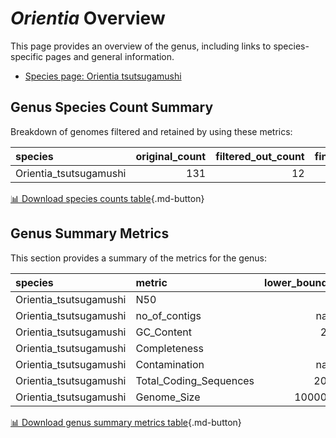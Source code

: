 # *Orientia* Overview
This page provides an overview of the genus, including links to species-specific pages and general information.

- [Species page: Orientia tsutsugamushi](Orientia_tsutsugamushi/index.md)
## Genus Species Count Summary
Breakdown of genomes filtered and retained by using these metrics:

| species                |   original_count |   filtered_out_count |   final_count |
|:-----------------------|-----------------:|---------------------:|--------------:|
| Orientia_tsutsugamushi |              131 |                   12 |           119 |


[📊 Download species counts table](species_counts.csv){.md-button}
## Genus Summary Metrics
This section provides a summary of the metrics for the genus:

| species                | metric                 |   lower_bounds |   upper_bounds |
|:-----------------------|:-----------------------|---------------:|---------------:|
| Orientia_tsutsugamushi | N50                    |              0 |      nan       |
| Orientia_tsutsugamushi | no_of_contigs          |            nan |     3340       |
| Orientia_tsutsugamushi | GC_Content             |             29 |       45       |
| Orientia_tsutsugamushi | Completeness           |              4 |      nan       |
| Orientia_tsutsugamushi | Contamination          |            nan |        9       |
| Orientia_tsutsugamushi | Total_Coding_Sequences |            200 |     4900       |
| Orientia_tsutsugamushi | Genome_Size            |         100000 |        2.6e+06 |


[📊 Download genus summary metrics table](genus_summary_metrics.csv){.md-button}
